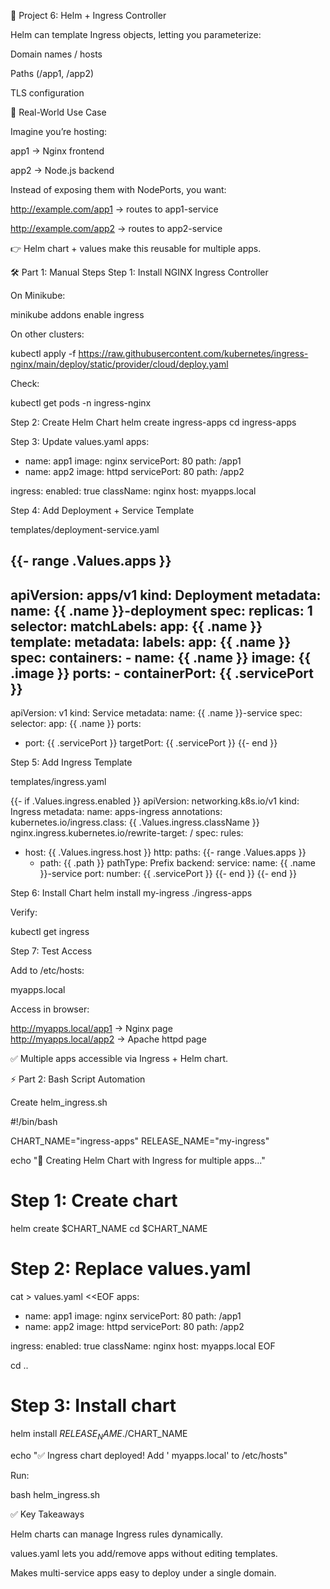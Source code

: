 📘 Project 6: Helm + Ingress Controller

Helm can template Ingress objects, letting you parameterize:

Domain names / hosts

Paths (/app1, /app2)

TLS configuration

🔹 Real-World Use Case

Imagine you’re hosting:

app1 → Nginx frontend

app2 → Node.js backend

Instead of exposing them with NodePorts, you want:

http://example.com/app1 → routes to app1-service

http://example.com/app2 → routes to app2-service

👉 Helm chart + values make this reusable for multiple apps.

🛠️ Part 1: Manual Steps
Step 1: Install NGINX Ingress Controller

On Minikube:

minikube addons enable ingress


On other clusters:

kubectl apply -f https://raw.githubusercontent.com/kubernetes/ingress-nginx/main/deploy/static/provider/cloud/deploy.yaml


Check:

kubectl get pods -n ingress-nginx

Step 2: Create Helm Chart
helm create ingress-apps
cd ingress-apps

Step 3: Update values.yaml
apps:
  - name: app1
    image: nginx
    servicePort: 80
    path: /app1
  - name: app2
    image: httpd
    servicePort: 80
    path: /app2

ingress:
  enabled: true
  className: nginx
  host: myapps.local

Step 4: Add Deployment + Service Template

templates/deployment-service.yaml

{{- range .Values.apps }}
---
apiVersion: apps/v1
kind: Deployment
metadata:
  name: {{ .name }}-deployment
spec:
  replicas: 1
  selector:
    matchLabels:
      app: {{ .name }}
  template:
    metadata:
      labels:
        app: {{ .name }}
    spec:
      containers:
      - name: {{ .name }}
        image: {{ .image }}
        ports:
        - containerPort: {{ .servicePort }}
---
apiVersion: v1
kind: Service
metadata:
  name: {{ .name }}-service
spec:
  selector:
    app: {{ .name }}
  ports:
  - port: {{ .servicePort }}
    targetPort: {{ .servicePort }}
{{- end }}

Step 5: Add Ingress Template

templates/ingress.yaml

{{- if .Values.ingress.enabled }}
apiVersion: networking.k8s.io/v1
kind: Ingress
metadata:
  name: apps-ingress
  annotations:
    kubernetes.io/ingress.class: {{ .Values.ingress.className }}
    nginx.ingress.kubernetes.io/rewrite-target: /
spec:
  rules:
  - host: {{ .Values.ingress.host }}
    http:
      paths:
      {{- range .Values.apps }}
      - path: {{ .path }}
        pathType: Prefix
        backend:
          service:
            name: {{ .name }}-service
            port:
              number: {{ .servicePort }}
      {{- end }}
{{- end }}

Step 6: Install Chart
helm install my-ingress ./ingress-apps


Verify:

kubectl get ingress

Step 7: Test Access

Add to /etc/hosts:

<MinikubeIP> myapps.local


Access in browser:

http://myapps.local/app1 → Nginx page  
http://myapps.local/app2 → Apache httpd page  


✅ Multiple apps accessible via Ingress + Helm chart.

⚡ Part 2: Bash Script Automation

Create helm_ingress.sh

#!/bin/bash

CHART_NAME="ingress-apps"
RELEASE_NAME="my-ingress"

echo "🚀 Creating Helm Chart with Ingress for multiple apps..."

# Step 1: Create chart
helm create $CHART_NAME
cd $CHART_NAME

# Step 2: Replace values.yaml
cat > values.yaml <<EOF
apps:
  - name: app1
    image: nginx
    servicePort: 80
    path: /app1
  - name: app2
    image: httpd
    servicePort: 80
    path: /app2

ingress:
  enabled: true
  className: nginx
  host: myapps.local
EOF

cd ..

# Step 3: Install chart
helm install $RELEASE_NAME ./$CHART_NAME

echo "✅ Ingress chart deployed! Add '<NodeIP> myapps.local' to /etc/hosts"


Run:

bash helm_ingress.sh

✅ Key Takeaways

Helm charts can manage Ingress rules dynamically.

values.yaml lets you add/remove apps without editing templates.

Makes multi-service apps easy to deploy under a single domain.
